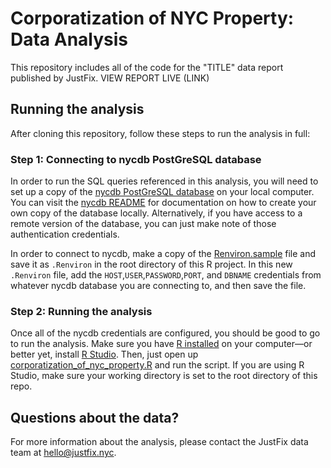 # Corporatization of NYC Property: Data Analysis 
This repository includes all of the code for the "TITLE" data report published by JustFix. VIEW REPORT LIVE (LINK)


## Running the analysis

After cloning this repository, follow these steps to run the analysis in full:

### Step 1: Connecting to nycdb PostGreSQL database

In order to run the SQL queries referenced in this analysis, you will need to set up a copy of the [nycdb PostGreSQL database](https://github.com/nycdb/nycdb) on your local computer. You can visit the [nycdb README](https://github.com/nycdb/nycdb/blob/main/src/README.md) for documentation on how to create your own copy of the database locally. Alternatively, if you have access to a remote version of the database, you can just make note of those authentication credentials.

In order to connect to nycdb, make a copy of the [Renviron.sample](https://github.com/JustFixNYC/landlords-over-time/blob/main/Renviron.sample) file and save it as `.Renviron` in the root directory of this R project. In this new `.Renviron` file, add the `HOST`,`USER`,`PASSWORD`,`PORT`, and `DBNAME` credentials from whatever nycdb database you are connecting to, and then save the file. 

### Step 2: Running the analysis

Once all of the nycdb credentials are configured, you should be good to go to run the analysis. Make sure you have [R installed](https://www.r-project.org/) on your computer—or better yet, install [R Studio](https://www.rstudio.com/). Then, just open up [corporatization_of_nyc_property.R](https://github.com/JustFixNYC/landlords-over-time/blob/main/corporatization_of_nyc_property.R) and run the script. If you are using R Studio, make sure your working directory is set to the root directory of this repo. 

## Questions about the data?

For more information about the analysis, please contact the JustFix data team at hello@justfix.nyc.
